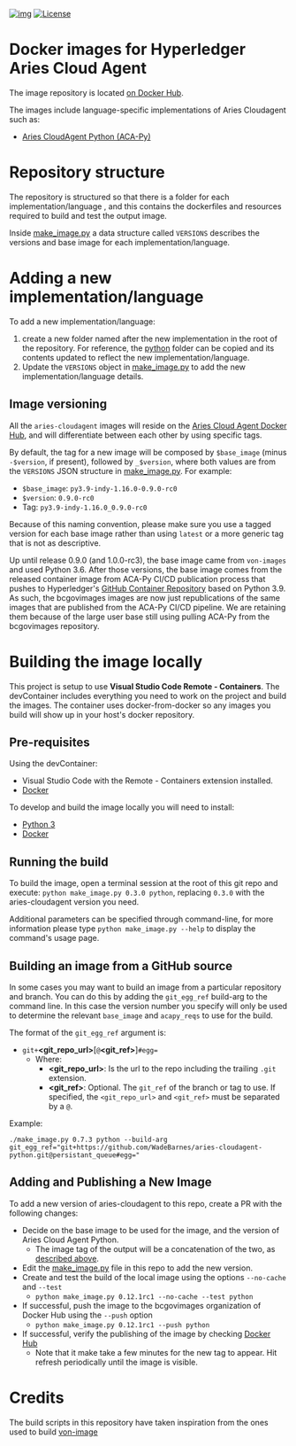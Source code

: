 [![img](https://img.shields.io/badge/Lifecycle-Stable-97ca00)](https://github.com/bcgov/repomountie/blob/master/doc/lifecycle-badges.md)
[![License](https://img.shields.io/badge/License-Apache%202.0-blue.svg)](LICENSE)

# Docker images for Hyperledger Aries Cloud Agent

The image repository is located [on Docker Hub](https://hub.docker.com/r/bcgovimages/aries-cloudagent/).

The images include language-specific implementations of Aries Cloudagent such as:

-   [Aries CloudAgent Python (ACA-Py)](https://github.com/hyperledger/aries-cloudagent-python)

# Repository structure

The repository is structured so that there is a folder for each implementation/language , and this contains the dockerfiles and resources required to build and test the output image.

Inside [make_image.py](make_image.py#L10) a data structure called `VERSIONS` describes the versions and base image for each implementation/language.

# Adding a new implementation/language

To add a new implementation/language:

1. create a new folder named after the new implementation in the root of the repository. For reference, the [python](python) folder can be copied and its contents updated to reflect the new implementation/language.
2. Update the `VERSIONS` object in [make_image.py](make_image.py#L10) to add the new implementation/language details.

## Image versioning

All the `aries-cloudagent` images will reside on the [Aries Cloud Agent Docker Hub](https://hub.docker.com/r/bcgovimages/aries-cloudagent/), and will differentiate between each other by using specific tags.

By default, the tag for a new image will be composed by `$base_image` (minus `-$version`, if present), followed by `_$version`, where both values are from the `VERSIONS` JSON structure in [make_image.py](make_image.py#L10). For example:

- `$base_image`: `py3.9-indy-1.16.0-0.9.0-rc0`
- `$version`: `0.9.0-rc0`
- Tag: `py3.9-indy-1.16.0_0.9.0-rc0`

Because of this naming convention, please make sure you use a tagged version for each base image rather than using `latest` or a more generic tag that is not as descriptive.

Up until release 0.9.0 (and 1.0.0-rc3), the base image came from `von-images`
and used Python 3.6. After those versions, the base image comes from the
released container image from ACA-Py CI/CD publication process that pushes to
Hyperledger's [GitHub Container Repository](ghcr.io) based on Python 3.9. As
such, the bcgovimages images are now just republications of the same images that
are published from the ACA-Py CI/CD pipeline. We are retaining them because
of the large user base still using pulling ACA-Py from the bcgovimages repository.

# Building the image locally

This project is setup to use **Visual Studio Code Remote - Containers**.  The devContainer includes everything you need to work on the project and build the images.  The container uses docker-from-docker so any images you build will show up in your host's docker repository.

## Pre-requisites

Using the devContainer:

- Visual Studio Code with the Remote - Containers extension installed.
- [Docker](https://www.docker.com/)

To develop and build the image locally you will need to install:

- [Python 3](https://www.python.org/)
- [Docker](https://www.docker.com/)

## Running the build

To build the image, open a terminal session at the root of this git repo and execute: `python make_image.py 0.3.0 python`,
replacing `0.3.0` with the aries-cloudagent version you need.

Additional parameters can be specified through command-line, for more information please type `python make_image.py --help` to display the command's usage page.

## Building an image from a GitHub source

In some cases you may want to build an image from a particular repository and branch.  You can do this by adding the `git_egg_ref` build-arg to the command line.  In this case the version number you specify will only be used to determine the relevant `base_image` and `acapy_reqs` to use for the build.

The format of the `git_egg_ref` argument is:
- `git+`**<git_repo_url>**[`@`**<git_ref>**]`#egg=`
  - Where:
    - **<git_repo_url>**: Is the url to the repo including the trailing `.git` extension.
    - **<git_ref>**: Optional.  The `git_ref` of the branch or tag to use.  If specified, the `<git_repo_url>` and `<git_ref>` must be separated by a `@`.

Example:
```
./make_image.py 0.7.3 python --build-arg git_egg_ref="git+https://github.com/WadeBarnes/aries-cloudagent-python.git@persistant_queue#egg="
```
## Adding and Publishing a New Image

To add a new version of aries-cloudagent to this repo, create a PR with the following changes:

- Decide on the base image to be used for the image, and the version of Aries Cloud Agent Python.
  - The image tag of the output will be a concatenation of the two, as [described above](#image-versioning).
- Edit the [make_image.py](make_image.py) file in this repo to add the new version.
- Create and test the build of the local image using the options `--no-cache` and `--test`
  - `python make_image.py 0.12.1rc1 --no-cache --test python`
- If successful, push the image to the bcgovimages organization of Docker Hub using the `--push` option
  - `python make_image.py 0.12.1rc1 --push python`
- If successful, verify the publishing of the image by checking [Docker Hub](https://hub.docker.com/r/bcgovimages/aries-cloudagent/tags)
  - Note that it make take a few minutes for the new tag to appear. Hit refresh periodically until the image is visible.

# Credits

The build scripts in this repository have taken inspiration from the ones used to build [von-image](https://github.com/PSPC-SPAC-buyandsell/von-image)
